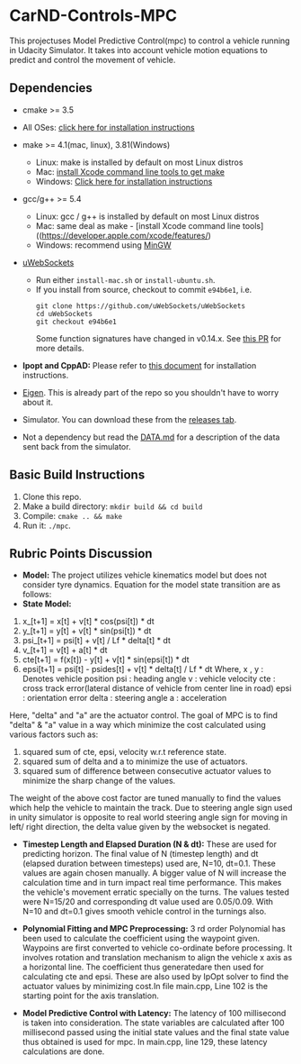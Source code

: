# CarND-Controls-MPC
This projectuses Model Predictive Control(mpc) to control a vehicle running in Udacity Simulator. It takes into account vehicle motion equations to predict and control the movement of vehicle.

## Dependencies

* cmake >= 3.5
 * All OSes: [click here for installation instructions](https://cmake.org/install/)
* make >= 4.1(mac, linux), 3.81(Windows)
  * Linux: make is installed by default on most Linux distros
  * Mac: [install Xcode command line tools to get make](https://developer.apple.com/xcode/features/)
  * Windows: [Click here for installation instructions](http://gnuwin32.sourceforge.net/packages/make.htm)
* gcc/g++ >= 5.4
  * Linux: gcc / g++ is installed by default on most Linux distros
  * Mac: same deal as make - [install Xcode command line tools]((https://developer.apple.com/xcode/features/)
  * Windows: recommend using [MinGW](http://www.mingw.org/)
* [uWebSockets](https://github.com/uWebSockets/uWebSockets)
  * Run either `install-mac.sh` or `install-ubuntu.sh`.
  * If you install from source, checkout to commit `e94b6e1`, i.e.
    ```
    git clone https://github.com/uWebSockets/uWebSockets
    cd uWebSockets
    git checkout e94b6e1
    ```
    Some function signatures have changed in v0.14.x. See [this PR](https://github.com/udacity/CarND-MPC-Project/pull/3) for more details.

* **Ipopt and CppAD:** Please refer to [this document](https://github.com/udacity/CarND-MPC-Project/blob/master/install_Ipopt_CppAD.md) for installation instructions.
* [Eigen](http://eigen.tuxfamily.org/index.php?title=Main_Page). This is already part of the repo so you shouldn't have to worry about it.
* Simulator. You can download these from the [releases tab](https://github.com/udacity/self-driving-car-sim/releases).
* Not a dependency but read the [DATA.md](./DATA.md) for a description of the data sent back from the simulator.


## Basic Build Instructions

1. Clone this repo.
2. Make a build directory: `mkdir build && cd build`
3. Compile: `cmake .. && make`
4. Run it: `./mpc`.

## Rubric Points Discussion
* **Model:** 
The project utilizes vehicle kinematics model but does not consider tyre dynamics. Equation for the model state transition are as follows:
* **State Model:**
1. x_[t+1] = x[t] + v[t] * cos(psi[t]) * dt
2. y_[t+1] = y[t] + v[t] * sin(psi[t]) * dt
3. psi_[t+1] = psi[t] + v[t] / Lf * delta[t] * dt
4. v_[t+1] = v[t] + a[t] * dt
5. cte[t+1] = f(x[t]) - y[t] + v[t] * sin(epsi[t]) * dt
6. epsi[t+1] = psi[t] - psides[t] + v[t] * delta[t] / Lf * dt
Where,
   x , y : Denotes vehicle position
   psi   : heading angle
   v     : vehicle velocity
   cte   : cross track error(lateral distance of vehicle from center line in road)
   epsi  : orientation error
   delta : steering angle
   a     : acceleration
    
Here, "delta" and "a" are the actuator control. The goal of MPC is to find "delta" & "a" value in a way which minimize the cost calculated using various factors such as:  
1. squared sum of cte, epsi, velocity w.r.t reference state.
2. squared sum of delta and a to minimize the use of actuators.
3. squared sum of difference between consecutive actuator values to minimize the sharp change of the values.

The weight of the above cost factor are tuned manually to find the values which help the vehicle to maintain the track.
Due to steering angle sign used in unity simulator is opposite to real world steering angle sign for moving in left/ right direction, the delta value given by the websocket is negated.

* **Timestep Length and Elapsed Duration (N & dt):**
These are used for predicting horizon.
The final value of N (timestep length) and dt (elapsed duration between timesteps) used are, N=10, dt=0.1. These values are again chosen manually. A bigger value of N will increase the calculation time and in turn impact real time performance. This makes the vehicle's movement erratic specially on the turns. The values tested were N=15/20 and corresponding dt value used are 0.05/0.09. With N=10 and dt=0.1 gives  smooth vehicle control in the turnings also.

* **Polynomial Fitting and MPC Preprocessing:**
3 rd order Polynomial has been used to calculate the coefficient using the waypoint given. Waypoins are first converted to vehicle co-ordinate before processing.  It involves rotation and translation mechanism to align the vehicle x axis as a horizontal line. The coefficient thus generatedare then used for calculating cte and epsi. These are also used by IpOpt solver to find the actuator values by minimizing cost.In file main.cpp, Line 102 is the starting  point for the axis translation.

* **Model Predictive Control with Latency:**
The latency of 100 millisecond is taken into consideration. The state variables are calculated after 100 millisecond passed using the initial state values and the final state value thus obtained is used for mpc. In main.cpp, line 129, these latency calculations are done.

